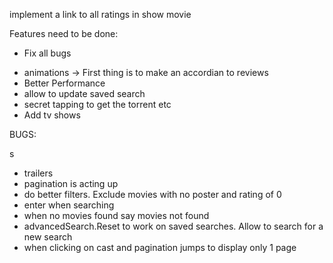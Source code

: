 implement a link to all ratings in show movie

Features need to be done:

<!-- - Save advanced Searches -->
<!-- - Click on Cast to get relevant Movies -->
<!-- - Create search Top actors movies -->
<!-- - Reviews -->
<!-- - Spinner -->

<!-- - Mobile -->

- Fix all bugs

* animations -> First thing is to make an accordian to reviews
* Better Performance
* allow to update saved search
* secret tapping to get the torrent etc
* Add tv shows

BUGS:

<!-- - url for advanced search -->s

- trailers
    <!-- - sliders -->
    <!-- - search cannot click on movie in suggestions -->
  <!-- - fix percentage circle on display movie -->
- pagination is acting up
- do better filters. Exclude movies with no poster and rating of 0
- enter when searching
- when no movies found say movies not found
- advancedSearch.Reset to work on saved searches. Allow to search for a new search
- when clicking on cast and pagination jumps to display only 1 page
